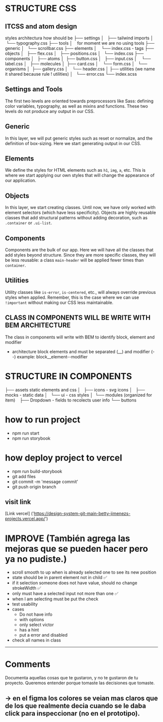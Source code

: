 # STRUCTURE CSS

## ITCSS and atom design

styles architectura how should be
├── settings
│   ├── tailwind imports
│   └── typography.css
├── tools
│    for moment we are no using tools
├── generic
│   └── scrollbar.css
├── elements
│    └── index.css - tags
├── objects
│   ├── flex.css
│   ├── positions.css
│   └── index.css
├── components
│   ├── atoms
│    ├── button.css
│    ├── input.css
│    └── label.css
│   ├── molecules
│     ├── card.css
│     └── form.css
│   └── organisms
│     ├── gallery.css
│     └── header.css
│
├── utilities (we name it shared because rule ! utilities)
│   └── error.css
└── index.scss

## Settings and Tools

The first two levels are oriented towards preprocessors like Sass: defining color variables, typography, as well as mixins and functions. These two levels do not produce any output in our CSS.

## Generic

In this layer, we will put generic styles such as reset or normalize, and the definition of box-sizing. Here we start generating output in our CSS.

## Elements

We define the styles for HTML elements such as `h1`, `img`, `a`, etc. This is where we start applying our own styles that will change the appearance of our application.

## Objects

In this layer, we start creating classes. Until now, we have only worked with element selectors (which have less specificity). Objects are highly reusable classes that add structural patterns without adding decoration, such as `.container` or `.ui-list`.

## Components

Components are the bulk of our app. Here we will have all the classes that add styles beyond structure. Since they are more specific classes, they will be less reusable: a class `main-header` will be applied fewer times than `container`.

## Utilities

Utility classes like `is-error`, `is-centered`, etc., will always override previous styles when applied. Remember, this is the case where we can use `!important` without making our CSS less maintainable.

## CLASS IN COMPONENTS WILL BE WRITE WITH BEM ARCHITECTURE

The class in components will write with BEM to identify block, element and modifier

- architecture  block elements  and must be separated  (__)  and modifier (--)
  example: block__element--modifier

# STRUCTURE IN COMPONENTS

├── assets static elements and css
│   ├── icons - svg icons
│   ├── mocks - static data
│   └── ui - css styles
│ 
└── modules (organized for item)
    ├── Dropdown - fields to  recolects user info
    └── buttons

# how to run project
- npm run start
- npm run storybook

# how deploy project to vercel
- npm run build-storybook
- git add files
- git commit -m 'message commit'
- git push origin branch

## visit link
[Link vercel] ('https://design-system-git-main-betty-jimenezs-projects.vercel.app/')

# IMPROVE (También agrega las mejoras que se pueden hacer pero ya no pudiste.)

- scroll smooth to up when is already selected one to see its new position
- state should be in parent element not in child ✅
- if it selection someone does not have value, should no change strokeWidth ✅
- only must have a selected input not more than one ✅
- when I am selecting must be put the check
- test usability
- cases
  - Do not have info
  - with options
  - only select victor
  - has a hint
  - put a error and disabled
- check all names in class

---

# Comments

Documenta aquellas cosas que te gustaron, y no te gustaron de tu proyecto.
Queremos entender porque tomaste las decisiones que tomaste.

<!-- Not like -->

## -> en el figma los colores se veian mas claros que de los que realmente decia cuando se le daba click para inspeccionar (no en el prototipo).
